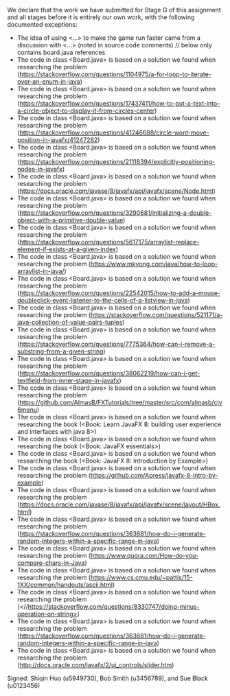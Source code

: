We declare that the work we have submitted for Stage G of this assignment and all stages before it is entirely our own work, with the following documented exceptions:

* The idea of using <...> to make the game run faster came from a discussion with <...> (noted in source code comments)
// below only contains board.java references
* The code in class <Board.java> is based on a solution we found when researching the problem (<https://stackoverflow.com/questions/1104975/a-for-loop-to-iterate-over-an-enum-in-java>)
* The code in class <Board.java> is based on a solution we found when researching the problem (<https://stackoverflow.com/questions/17437411/how-to-put-a-text-into-a-circle-object-to-display-it-from-circles-center>)
* The code in class <Board.java> is based on a solution we found when researching the problem (<https://stackoverflow.com/questions/41246688/circle-wont-move-position-in-javafx/41247282>)
* The code in class <Board.java> is based on a solution we found when researching the problem (<https://stackoverflow.com/questions/21118394/explicitly-positioning-nodes-in-javafx>)
* The code in class <Board.java> is based on a solution we found when researching the problem (<https://docs.oracle.com/javase/8/javafx/api/javafx/scene/Node.html>)
* The code in class <Board.java> is based on a solution we found when researching the problem (<https://stackoverflow.com/questions/3290681/initializing-a-double-object-with-a-primitive-double-value>)
* The code in class <Board.java> is based on a solution we found when researching the problem (<https://stackoverflow.com/questions/5617175/arraylist-replace-element-if-exists-at-a-given-index>)
* The code in class <Board.java> is based on a solution we found when researching the problem (<https://www.mkyong.com/java/how-to-loop-arraylist-in-java/>)
* The code in class <Board.java> is based on a solution we found when researching the problem (<https://stackoverflow.com/questions/22542015/how-to-add-a-mouse-doubleclick-event-listener-to-the-cells-of-a-listview-in-java>)
* The code in class <Board.java> is based on a solution we found when researching the problem (<https://stackoverflow.com/questions/521171/a-java-collection-of-value-pairs-tuples>)
* The code in class <Board.java> is based on a solution we found when researching the problem (<https://stackoverflow.com/questions/7775364/how-can-i-remove-a-substring-from-a-given-string>)
* The code in class <Board.java> is based on a solution we found when researching the problem (<https://stackoverflow.com/questions/38062219/how-can-i-get-textfield-from-inner-stage-in-javafx>)
* The code in class <Board.java> is based on a solution we found when researching the problem (<https://github.com/AlmasB/FXTutorials/tree/master/src/com/almasb/civ6menu>)
* The code in class <Board.java> is based on a solution we found when researching the book (<Book: Learn JavaFX 8: building user experience and interfaces with java 8>)
* The code in class <Board.java> is based on a solution we found when researching the book (<Book: JavaFX essentials>)
* The code in class <Board.java> is based on a solution we found when researching the book (<Book: JavaFX 8: Introduction by Example>)
* The code in class <Board.java> is based on a solution we found when researching the problem (<https://github.com/Apress/javafx-8-intro-by-example>)
* The code in class <Board.java> is based on a solution we found when researching the problem (<https://docs.oracle.com/javase/8/javafx/api/javafx/scene/layout/HBox.html>)
* The code in class <Board.java> is based on a solution we found when researching the problem (<https://stackoverflow.com/questions/363681/how-do-i-generate-random-integers-within-a-specific-range-in-java>)
* The code in class <Board.java> is based on a solution we found when researching the problem (<https://www.quora.com/How-do-you-compare-chars-in-Java>)
* The code in class <Board.java> is based on a solution we found when researching the problem (<https://www.cs.cmu.edu/~pattis/15-1XX/common/handouts/ascii.html>)
* The code in class <Board.java> is based on a solution we found when researching the problem (<//https://stackoverflow.com/questions/8330747/doing-minus-operation-on-string>)
* The code in class <Board.java> is based on a solution we found when researching the problem (<https://stackoverflow.com/questions/363681/how-do-i-generate-random-integers-within-a-specific-range-in-java>)
* The code in class <Board.java> is based on a solution we found when researching the problem (<http://docs.oracle.com/javafx/2/ui_controls/slider.htm>)

Signed: Shiqin Huo (u5949730), Bob Smith (u3456789), and Sue Black (u0123456)
